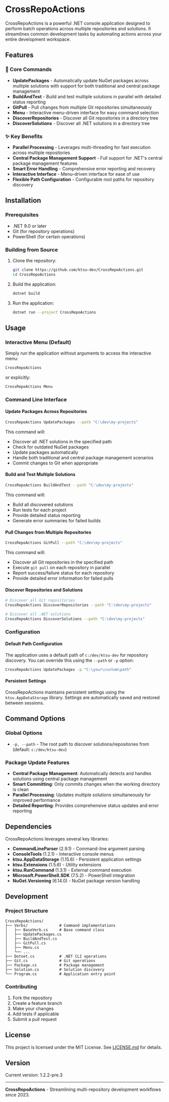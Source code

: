 # CrossRepoActions

CrossRepoActions is a powerful .NET console application designed to perform batch operations across multiple repositories and solutions. It streamlines common development tasks by automating actions across your entire development workspace.

## Features

### 🚀 Core Commands

- **UpdatePackages** - Automatically update NuGet packages across multiple solutions with support for both traditional and central package management
- **BuildAndTest** - Build and test multiple solutions in parallel with detailed status reporting
- **GitPull** - Pull changes from multiple Git repositories simultaneously
- **Menu** - Interactive menu-driven interface for easy command selection
- **DiscoverRepositories** - Discover all Git repositories in a directory tree
- **DiscoverSolutions** - Discover all .NET solutions in a directory tree

### ✨ Key Benefits

- **Parallel Processing** - Leverages multi-threading for fast execution across multiple repositories
- **Central Package Management Support** - Full support for .NET's central package management features
- **Smart Error Handling** - Comprehensive error reporting and recovery
- **Interactive Interface** - Menu-driven interface for ease of use
- **Flexible Path Configuration** - Configurable root paths for repository discovery

## Installation

### Prerequisites

- .NET 9.0 or later
- Git (for repository operations)
- PowerShell (for certain operations)

### Building from Source

1. Clone the repository:
   ```bash
   git clone https://github.com/ktsu-dev/CrossRepoActions.git
   cd CrossRepoActions
   ```

2. Build the application:
   ```bash
   dotnet build
   ```

3. Run the application:
   ```bash
   dotnet run --project CrossRepoActions
   ```

## Usage

### Interactive Menu (Default)

Simply run the application without arguments to access the interactive menu:

```bash
CrossRepoActions
```

or explicitly:

```bash
CrossRepoActions Menu
```

### Command Line Interface

#### Update Packages Across Repositories

```bash
CrossRepoActions UpdatePackages --path "C:\dev\my-projects"
```

This command will:
- Discover all .NET solutions in the specified path
- Check for outdated NuGet packages
- Update packages automatically
- Handle both traditional and central package management scenarios
- Commit changes to Git when appropriate

#### Build and Test Multiple Solutions

```bash
CrossRepoActions BuildAndTest --path "C:\dev\my-projects"
```

This command will:
- Build all discovered solutions
- Run tests for each project
- Provide detailed status reporting
- Generate error summaries for failed builds

#### Pull Changes from Multiple Repositories

```bash
CrossRepoActions GitPull --path "C:\dev\my-projects"
```

This command will:
- Discover all Git repositories in the specified path
- Execute `git pull` on each repository in parallel
- Report success/failure status for each repository
- Provide detailed error information for failed pulls

#### Discover Repositories and Solutions

```bash
# Discover all Git repositories
CrossRepoActions DiscoverRepositories --path "C:\dev\my-projects"

# Discover all .NET solutions
CrossRepoActions DiscoverSolutions --path "C:\dev\my-projects"
```

### Configuration

#### Default Path Configuration

The application uses a default path of `c:/dev/ktsu-dev` for repository discovery. You can override this using the `--path` or `-p` option:

```bash
CrossRepoActions UpdatePackages -p "C:\your\custom\path"
```

#### Persistent Settings

CrossRepoActions maintains persistent settings using the `ktsu.AppDataStorage` library. Settings are automatically saved and restored between sessions.

## Command Options

### Global Options

- `-p, --path` - The root path to discover solutions/repositories from (default: `c:/dev/ktsu-dev`)

### Package Update Features

- **Central Package Management**: Automatically detects and handles solutions using central package management
- **Smart Committing**: Only commits changes when the working directory is clean
- **Parallel Processing**: Updates multiple solutions simultaneously for improved performance
- **Detailed Reporting**: Provides comprehensive status updates and error reporting

## Dependencies

CrossRepoActions leverages several key libraries:

- **CommandLineParser** (2.9.1) - Command-line argument parsing
- **ConsoleTools** (1.2.1) - Interactive console menus
- **ktsu.AppDataStorage** (1.15.6) - Persistent application settings
- **ktsu.Extensions** (1.5.6) - Utility extensions
- **ktsu.RunCommand** (1.3.1) - External command execution
- **Microsoft.PowerShell.SDK** (7.5.2) - PowerShell integration
- **NuGet.Versioning** (6.14.0) - NuGet package version handling

## Development

### Project Structure

```
CrossRepoActions/
├── Verbs/              # Command implementations
│   ├── BaseVerb.cs     # Base command class
│   ├── UpdatePackages.cs
│   ├── BuildAndTest.cs
│   ├── GitPull.cs
│   ├── Menu.cs
│   └── ...
├── Dotnet.cs           # .NET CLI operations
├── Git.cs              # Git operations
├── Package.cs          # Package management
├── Solution.cs         # Solution discovery
└── Program.cs          # Application entry point
```

### Contributing

1. Fork the repository
2. Create a feature branch
3. Make your changes
4. Add tests if applicable
5. Submit a pull request

## License

This project is licensed under the MIT License. See [LICENSE.md](LICENSE.md) for details.

## Version

Current version: 1.2.2-pre.3

---

**CrossRepoActions** - Streamlining multi-repository development workflows since 2023.
